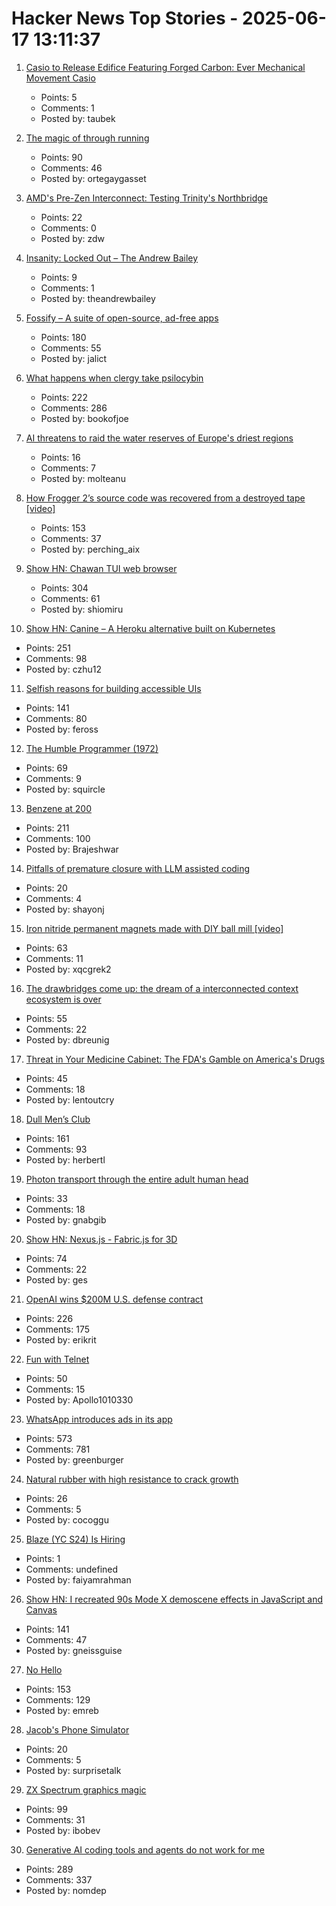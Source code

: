 # Hacker News Top Stories - 2025-06-17 13:11:37

1. [Casio to Release Edifice Featuring Forged Carbon: Ever Mechanical Movement Casio](https://www.casio.com/intl/news/2025/0616-efk-100/)
   - Points: 5
   - Comments: 1
   - Posted by: taubek

2. [The magic of through running](https://www.worksinprogress.news/p/the-magic-of-through-running)
   - Points: 90
   - Comments: 46
   - Posted by: ortegaygasset

3. [AMD's Pre-Zen Interconnect: Testing Trinity's Northbridge](https://chipsandcheese.com/p/amds-pre-zen-interconnect-testing)
   - Points: 22
   - Comments: 0
   - Posted by: zdw

4. [Insanity: Locked Out – The Andrew Bailey](https://theandrewbailey.com/article/203/Insanity-Locked-Out.html)
   - Points: 9
   - Comments: 1
   - Posted by: theandrewbailey

5. [Fossify – A suite of open-source, ad-free apps](https://github.com/FossifyOrg)
   - Points: 180
   - Comments: 55
   - Posted by: jalict

6. [What happens when clergy take psilocybin](https://nautil.us/clergy-blown-away-by-psilocybin-1217112/)
   - Points: 222
   - Comments: 286
   - Posted by: bookofjoe

7. [AI threatens to raid the water reserves of Europe's driest regions](https://www.politico.eu/article/artificial-intelligence-threat-raid-water-reserves-europe-dry-regions/)
   - Points: 16
   - Comments: 7
   - Posted by: molteanu

8. [How Frogger 2’s source code was recovered from a destroyed tape [video]](https://www.youtube.com/watch?v=lvEO4IaEJlw)
   - Points: 153
   - Comments: 37
   - Posted by: perching_aix

9. [Show HN: Chawan TUI web browser](https://chawan.net/news/chawan-0-2-0.html)
   - Points: 304
   - Comments: 61
   - Posted by: shiomiru

10. [Show HN: Canine – A Heroku alternative built on Kubernetes](https://github.com/czhu12/canine)
   - Points: 251
   - Comments: 98
   - Posted by: czhu12

11. [Selfish reasons for building accessible UIs](https://nolanlawson.com/2025/06/16/selfish-reasons-for-building-accessible-uis/)
   - Points: 141
   - Comments: 80
   - Posted by: feross

12. [The Humble Programmer (1972)](https://www.cs.utexas.edu/~EWD/transcriptions/EWD03xx/EWD340.html)
   - Points: 69
   - Comments: 9
   - Posted by: squircle

13. [Benzene at 200](https://www.chemistryworld.com/opinion/benzene-at-200/4021504.article)
   - Points: 211
   - Comments: 100
   - Posted by: Brajeshwar

14. [Pitfalls of premature closure with LLM assisted coding](https://www.shayon.dev/post/2025/164/pitfalls-of-premature-closure-with-llm-assisted-coding/)
   - Points: 20
   - Comments: 4
   - Posted by: shayonj

15. [Iron nitride permanent magnets made with DIY ball mill [video]](https://www.youtube.com/watch?v=M6XIgdS1rzs)
   - Points: 63
   - Comments: 11
   - Posted by: xqcgrek2

16. [The drawbridges come up: the dream of a interconnected context ecosystem is over](https://www.dbreunig.com/2025/06/16/drawbridges-go-up.html)
   - Points: 55
   - Comments: 22
   - Posted by: dbreunig

17. [Threat in Your Medicine Cabinet: The FDA's Gamble on America's Drugs](https://www.propublica.org/article/fda-drug-loophole-sun-pharma)
   - Points: 45
   - Comments: 18
   - Posted by: lentoutcry

18. [Dull Men’s Club](https://www.theguardian.com/society/2025/jun/09/meet-the-members-of-the-dull-mens-club-some-of-them-would-bore-the-ears-off-you)
   - Points: 161
   - Comments: 93
   - Posted by: herbertl

19. [Photon transport through the entire adult human head](https://www.spiedigitallibrary.org/journals/neurophotonics/volume-12/issue-02/025014/Photon-transport-through-the-entire-adult-human-head/10.1117/1.NPh.12.2.025014.full)
   - Points: 33
   - Comments: 18
   - Posted by: gnabgib

20. [Show HN: Nexus.js - Fabric.js for 3D](https://punk.cam/lab/nexus)
   - Points: 74
   - Comments: 22
   - Posted by: ges

21. [OpenAI wins $200M U.S. defense contract](https://www.cnbc.com/2025/06/16/openai-wins-200-million-us-defense-contract.html)
   - Points: 226
   - Comments: 175
   - Posted by: erikrit

22. [Fun with Telnet](https://brandonrozek.com/blog/fun-with-telnet/)
   - Points: 50
   - Comments: 15
   - Posted by: Apollo1010330

23. [WhatsApp introduces ads in its app](https://www.nytimes.com/2025/06/16/technology/whatsapp-ads.html)
   - Points: 573
   - Comments: 781
   - Posted by: greenburger

24. [Natural rubber with high resistance to  crack growth](https://www.nature.com/articles/s41893-025-01559-z.epdf?sharing_token=SST16F7yBaUkRDb702ZphtRgN0jAjWel9jnR3ZoTv0P9y52VPdTYScQoHBinE3JzdSvQ1aN3fhS4SSECYXRnvZ77nkrWJA2412S2E-26Il-ncine3ET1t1GzNaX2Oo2cK9GYzFNCrKSRycPCrQKJZ8QvfBeSTNR5d12_ZHLvyYkt26oAnSVTBuopgCE4tHIVPnWtjLZS3OhBz1H2OhtXQMmNFMhf-2lYu5vkTl596uaKjxxqTFBbSZj1phjSIDRELkwyRfUsM77Gu7S0VF_fPvJZAYxvV_2Hduld7MbfF1M4RO8vHe5OtCz383c2iHBjxkZ4gU59FErIjNBnLDPDT79Jaj04hbpqLWqUoVxoYCs%3D)
   - Points: 26
   - Comments: 5
   - Posted by: cocoggu

25. [Blaze (YC S24) Is Hiring](https://www.ycombinator.com/companies/blaze-2/jobs/dzNmNuw-junior-software-engineer)
   - Points: 1
   - Comments: undefined
   - Posted by: faiyamrahman

26. [Show HN: I recreated 90s Mode X demoscene effects in JavaScript and Canvas](https://jdfio.com/pages-output/demos/x-mode/)
   - Points: 141
   - Comments: 47
   - Posted by: gneissguise

27. [No Hello](https://nohello.net/en/)
   - Points: 153
   - Comments: 129
   - Posted by: emreb

28. [Jacob's Phone Simulator](https://jacobfilipp.com/phone/)
   - Points: 20
   - Comments: 5
   - Posted by: surprisetalk

29. [ZX Spectrum graphics magic](https://zxonline.net/zx-spectrum-graphics-magic-the-basics-every-spectrum-fan-should-know/)
   - Points: 99
   - Comments: 31
   - Posted by: ibobev

30. [Generative AI coding tools and agents do not work for me](https://blog.miguelgrinberg.com/post/why-generative-ai-coding-tools-and-agents-do-not-work-for-me)
   - Points: 289
   - Comments: 337
   - Posted by: nomdep

